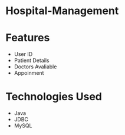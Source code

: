 # Hospital-Management

# Features
- User ID
- Patient Details
- Doctors Avaliable
- Appoinment

# Technologies Used
- Java
- JDBC
- MySQL
